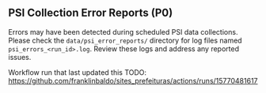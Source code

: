 ## PSI Collection Error Reports (P0)

Errors may have been detected during scheduled PSI data collections.
Please check the `data/psi_error_reports/` directory for log files named `psi_errors_<run_id>.log`.
Review these logs and address any reported issues.

Workflow run that last updated this TODO: https://github.com/franklinbaldo/sites_prefeituras/actions/runs/15770481617
